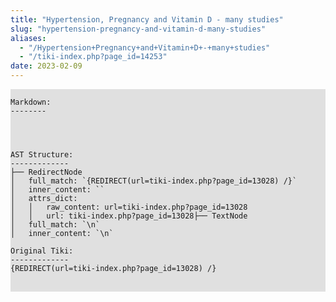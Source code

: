 ```yaml
---
title: "Hypertension, Pregnancy and Vitamin D - many studies"
slug: "hypertension-pregnancy-and-vitamin-d-many-studies"
aliases:
  - "/Hypertension+Pregnancy+and+Vitamin+D+-+many+studies"
  - "/tiki-index.php?page_id=14253"
date: 2023-02-09
---
```







<pre style="background-color: #e0e0e0;">
<code class="language-text">
Markdown:
--------




AST Structure:
-------------
├── RedirectNode
│   full_match: `{REDIRECT(url=tiki-index.php?page_id=13028) /}`
│   inner_content: ``
│   attrs_dict:
│   │   raw_content: url=tiki-index.php?page_id=13028
│   │   url: tiki-index.php?page_id=13028├── TextNode
│   full_match: `\n`
│   inner_content: `\n`

Original Tiki:
-------------
{REDIRECT(url=tiki-index.php?page_id=13028) /}

</code>
</pre>

